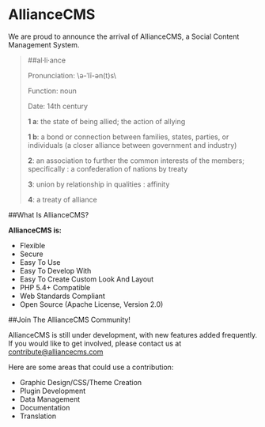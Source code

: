 AllianceCMS
===========

We are proud to announce the arrival of AllianceCMS, a Social Content Management System.

>##al·li·ance
>
>Pronunciation: \ə-ˈlī-ən(t)s\
>
>Function: noun
>
>Date: 14th century
>
>**1 a**: the state of being allied; the action of allying
>
>**1 b**: a bond or connection between families, states, parties, or individuals (a closer alliance between government and industry)
>
>**2**: an association to further the common interests of the members; specifically : a confederation of nations by treaty
>
>**3**: union by relationship in qualities : affinity
>
>**4**: a treaty of alliance

##What Is AllianceCMS?

**AllianceCMS is:**
* Flexible
* Secure
* Easy To Use
* Easy To Develop With
* Easy To Create Custom Look And Layout
* PHP 5.4+ Compatible
* Web Standards Compliant
* Open Source (Apache License, Version 2.0)

##Join The AllianceCMS Community!

AllianceCMS is still under development, with new features added frequently. If you would like to get involved, please contact us at [contribute@alliancecms.com](mailto:contribute@alliancecms.com)

Here are some areas that could use a contribution:

* Graphic Design/CSS/Theme Creation
* Plugin Development
* Data Management
* Documentation
* Translation
